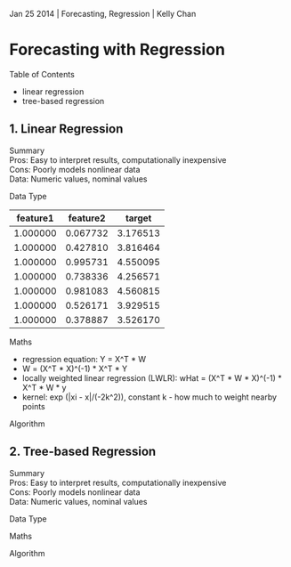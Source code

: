 Jan 25 2014 | Forecasting, Regression | Kelly Chan
# Forecasting with Regression

Table of Contents
- linear regression
- tree-based regression

## 1. Linear Regression

Summary  
Pros: Easy to interpret results, computationally inexpensive  
Cons: Poorly models nonlinear data  
Data: Numeric values, nominal values  

Data Type  

| feature1  | feature2  | target    |
|:---------:|:---------:|:---------:|
| 1.000000  | 0.067732  | 3.176513  |
| 1.000000  | 0.427810  | 3.816464  |
| 1.000000  | 0.995731  | 4.550095  |
| 1.000000  | 0.738336  | 4.256571  |
| 1.000000  | 0.981083  | 4.560815  |
| 1.000000  | 0.526171  | 3.929515  |
| 1.000000  | 0.378887  | 3.526170  |



Maths  
- regression equation: Y = X^T * W
- W = (X^T \* X)^(-1) \* X^T * Y
- locally weighted linear regression (LWLR): wHat = (X^T * W * X)^(-1) * X^T * W * y
- kernel: exp (|xi - x|/(-2k^2)), constant k - how much to weight nearby points

Algorithm  



## 2. Tree-based Regression


Summary  
Pros: Easy to interpret results, computationally inexpensive  
Cons: Poorly models nonlinear data  
Data: Numeric values, nominal values  

Data Type  


Maths  

Algorithm  

